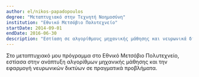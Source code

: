 ```yaml
---
author: el/nikos-papadopoulos
degree: "Μεταπτυχιακό στην Τεχνητή Νοημοσύνη"
institution: "Εθνικό Μετσόβιο Πολυτεχνείο"
startDate: 2014-09-01
endDate: 2016-06-30
description: "Εστίαση σε αλγορίθμους μηχανικής μάθησης και νευρωνικά δίκτυα."
---
```


Στο μεταπτυχιακό μου πρόγραμμα στο Εθνικό Μετσόβιο Πολυτεχνείο, εστίασα στην ανάπτυξη αλγορίθμων μηχανικής μάθησης και την εφαρμογή νευρωνικών δικτύων σε πραγματικά προβλήματα.
